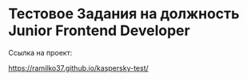 ﻿# Тестовое Задания на должность Junior Frontend Developer




Ссылка на проект:

https://ramilko37.github.io/kaspersky-test/
